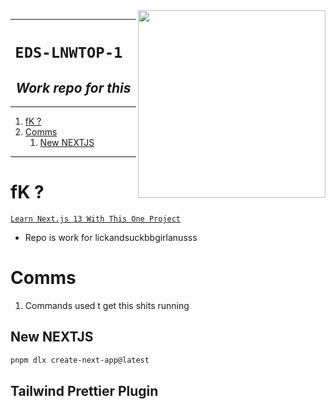 
<img src="https://i.ytimg.com/vi/NgayZAuTgwM/hq720.jpg" align="right" width="300">

---

<h1 align="center"><code>EDS-LNWTOP-1 </code></h1>
<h2 align="center"><i> Work repo for this  </i></h2>

--- 
1. [fK ?](#fk-)
2. [Comms](#comms)
   1. [New NEXTJS](#new-nextjs)

---

# fK ?

[`Learn Next.js 13 With This One Project`](https://youtu.be/NgayZAuTgwM)
- Repo is work for lickandsuckbbgirlanusss 

# Comms

1. Commands used t get this shits running 

## New NEXTJS 

```sh
pnpm dlx create-next-app@latest
```
## Tailwind Prettier Plugin 
